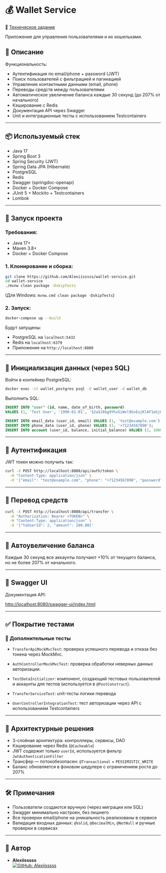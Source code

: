 # 💰 Wallet Service

📄 [Техническое задание](TECHNICAL_TASK)

Приложение для управления пользователями и их кошельками.

## 📄 Описание

Функциональность:

- Аутентификация по email/phone + password (JWT)
- Поиск пользователей с фильтрацией и пагинацией
- Управление контактными данными (email, phone)
- Переводы средств между пользователями
- Автоматическое увеличение баланса каждые 30 секунд (до 207% от начального)
- Кэширование с Redis
- Документация API через Swagger
- Unit и интеграционные тесты с использованием Testcontainers

---

## 📦 Используемый стек

- Java 17
- Spring Boot 3
- Spring Security (JWT)
- Spring Data JPA (Hibernate)
- PostgreSQL
- Redis
- Swagger (springdoc-openapi)
- Docker + Docker Compose
- JUnit 5 + Mockito + Testcontainers
- Lombok

---

## 🚀 Запуск проекта

### Требования:

- Java 17+
- Maven 3.8+
- Docker + Docker Compose

### 1. Клонирование и сборка:

```bash
git clone https://github.com/Alexiisssss/wallet-service.git
cd wallet-service
./mvnw clean package -DskipTests
```

(Для Windows: `mvnw.cmd clean package -DskipTests`)

### 2. Запуск:

```bash
docker-compose up --build
```

Будут запущены:

- PostgreSQL на `localhost:5432`
- Redis на `localhost:6379`
- Приложение на `http://localhost:8080`

---

## 🧪 Инициализация данных (через SQL)

Войти в контейнер PostgreSQL:

```bash
docker exec -it wallet_postgres psql -U wallet_user -d wallet_db
```

Выполнить SQL:

```sql
INSERT INTO "user" (id, name, date_of_birth, password)
VALUES (1, 'Test User', '1990-01-01', '$2a$10$g9YhzGiWxl9GvEujKlAF1eGjOR7VHL42AefcyiNBn9CtC9ps2gxHy');

INSERT INTO email_data (user_id, email) VALUES (1, 'test@example.com');
INSERT INTO phone_data (user_id, phone) VALUES (1, '+71234567890');
INSERT INTO account (user_id, balance, initial_balance) VALUES (1, 1000.00, 1000.00);
```

---

## 🔐 Аутентификация

JWT токен можно получить так:

```bash
curl -X POST http://localhost:8080/api/auth/token \
  -H "Content-Type: application/json" \
  -d '{"email": "test@example.com", "phone": "+71234567890", "password": "password123"}'
```

---

## 💸 Перевод средств

```bash
curl -X POST http://localhost:8080/api/transfer \
  -H "Authorization: Bearer <TOKEN>" \
  -H "Content-Type: application/json" \
  -d '{"toUserId": 2, "amount": 100.00}'
```

---

## 🔄 Автоувеличение баланса

Каждые 30 секунд все аккаунты получают +10% от текущего баланса, но не более 207% от начального.

---

## 📘 Swagger UI

Документация API:

[http://localhost:8080/swagger-ui/index.html](http://localhost:8080/swagger-ui/index.html)

---

## ✅ Покрытие тестами

### 🧪 Дополнительные тесты

- `TransferApiMockMvcTest`: проверка успешного перевода и отказа без токена через MockMvc.
- `AuthControllerMockMvcTest`: проверка обработки неверных данных авторизации.
- `TestDataInitializer`: компонент, создающий тестовых пользователей и аккаунты для тестов (используется в `@PostConstruct`).


- `TransferServiceTest`: unit-тесты логики перевода
- `UserControllerIntegrationTest`: тест авторизации через API с использованием Testcontainers

---

## 🧠 Архитектурные решения

- 3-слойная архитектура: контроллеры, сервисы, DAO
- Кэширование через Redis (`@Cacheable`)
- JWT содержит только `userId`, используется фильтр `JwtAuthenticationFilter`
- Трансфер — потокобезопасен: `@Transactional` + `PESSIMISTIC_WRITE`
- Баланс обновляется в фоновом шедулере с ограничением роста до 207%

---

## 🛠️ Примечания

- Пользователи создаются вручную (через миграции или SQL)
- Swagger минимально настроен, без лишнего
- Все проверки email/phone на уникальность реализованы в сервисе
- Валидация входных данных: `@Valid`, `@DecimalMin`, `@NotNull` и ручные проверки в сервисах

---

## 👤 Автор

- **Alexiisssss**  
  [![GitHub: Alexiisssss](https://img.shields.io/badge/GitHub-Alexiisssss-181717?style=flat-square&logo=github)](https://github.com/Alexiisssss)
